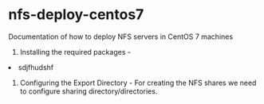 # nfs-deploy-centos7
Documentation of how to deploy NFS servers in CentOS 7 machines



1. Installing the required packages - 
<li>sdjfhudshf</li>

1. Configuring the Export Directory - 
For creating the NFS shares we need to configure sharing directory/directories. 

